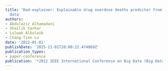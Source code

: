 ```yaml
---
title: 'Dod-explainer: Explainable drug overdose deaths predictor from crime and socioeconomic
  data'
authors:
- Abdulaziz Alhamadani
- Shailik Sarkar
- Lulwah Alkulaib
- Chang-Tien Lu
date: '2022-01-01'
publishDate: '2025-11-01T20:00:22.474869Z'
publication_types:
- paper-conference
publication: '*2022 IEEE International Conference on Big Data (Big Data)*'
---
```

